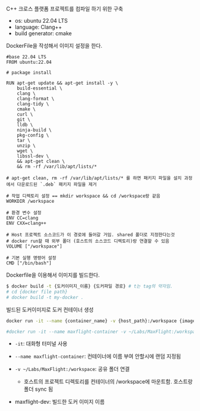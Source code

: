
C++ 크로스 플랫폼 프로젝트를 컴파일 하기 위한 구축

* os: ubuntu 22.04 LTS
* language: Clang++
* build generator: cmake

DockerFile을 작성해서 이미지 설정을 한다.

```
#base 22.04 LTS
FROM ubuntu:22.04

# package install

RUN apt-get update && apt-get install -y \
    build-essential \
    clang \
    clang-format \
    clang-tidy \
    cmake \
    curl \
    git \
    lldb \
    ninja-build \
    pkg-config \
    tar \
    unzip \
    wget \
    libssl-dev \
    && apt-get clean \
    && rm -rf /var/lib/apt/lists/*

# apt-get clean, rm -rf /var/lib/apt/lists/* 를 하면 패키지 파일을 설치 과정에서 다운로드된 `.deb` 패키지 파일을 제거

# 작업 디렉토리 설정 == mkdir workspace && cd /workspace랑 같음
WORKDIR /workspace

# 환경 변수 설정
ENV CC=clang
ENV CXX=clang++

# Host 프로젝트 소스코드가 이 경로에 들어갈 거임. shared 폴더로 지정한다는것
# docker run할 때 외부 폴더 (호스트의 소스코드 디렉토리)랑 연결할 수 있음
VOLUME ["/workspace"]

# 기본 실행 명령어 설정
CMD ["/bin/bash"]
```


Dockerfile을 이용해서 이미지를 빌드한다.

``` bash
$ docker build -t {도커이미지_이름} {도커파일 경로} # t는 tag의 약자임.
# cd {docker file path}
# docker build -t my-docker .
```

빌드된 도커이미지로 도커 컨테이너 생성

```bash
docker run -it --name {container_name} -v {host_path}:/workspace {image_name}

#docker run -it --name maxflight-container -v ~/Labs/MaxFlight:/workspace maxflight-dev
```

- `-it`: 대화형 터미널 사용
- `--name maxflight-container`: 컨테이너에 이름 부여 안할시에 랜덤 지정됨
- `-v ~/Labs/MaxFlight:/workspace`: 공유 폴더 연결
	* 호스트의 프로젝트 디렉토리를 컨테이너의 /workspace에 마운트함. 호스트랑 폴더 sync 됨
	  
- maxflight-dev: 빌드한 도커 이미지 이름
